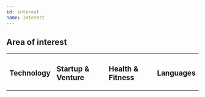 ```yaml
---
id: interest
name: Interest
---
```


<section>

<h2><strong>Area of interest</strong></h2>

<div class="care">
  <table>
    <tr>
      <td><i class="fas fa-cogs fa-2x"></i>
          <h3><strong>Technology</strong></h3></td>
      <td><i class="fas fa-rocket fa-2x"></i>
          <h3><strong>Startup & Venture</strong></h3></td>
      <td><i class="fas fa-heartbeat fa-2x"></i>
          <h3><strong>Health & Fitness</strong></h3></td>
      <td><i class="fas fa-globe fa-2x"></i>
          <h3><strong>Languages</strong></h3></td>
    </tr>
  </table>
</div>

</section>